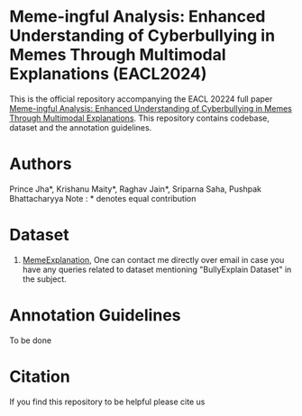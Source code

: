 



# Meme-ingful Analysis: Enhanced Understanding of Cyberbullying in Memes Through Multimodal Explanations (EACL2024)

This is the official repository accompanying the EACL 20224 full paper [Meme-ingful Analysis: Enhanced Understanding of Cyberbullying in Memes Through Multimodal Explanations](https://www.cse.iitb.ac.in/dummy). This repository contains codebase, dataset and the annotation guidelines.

# Authors
Prince Jha*, Krishanu Maity*, Raghav Jain*, Sriparna Saha, Pushpak Bhattacharyya
Note : * denotes equal contribution

# Dataset
1. [MemeExplanation](jhapks1999@gmail.com), One can contact me directly over email in case you have any queries related to dataset mentioning "BullyExplain Dataset" in the subject.


# Annotation Guidelines
To be done


# Citation
If you find this repository to be helpful please cite us

```

```



